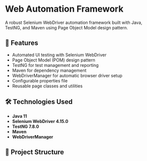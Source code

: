 # Web Automation Framework

A robust Selenium WebDriver automation framework built with Java, TestNG, and Maven using Page Object Model design pattern.

## 🚀 Features
- Automated UI testing with Selenium WebDriver
- Page Object Model (POM) design pattern
- TestNG for test management and reporting
- Maven for dependency management
- WebDriverManager for automatic browser driver setup
- Configurable properties file
- Reusable page classes and utilities

## 🛠️ Technologies Used
- **Java 11**
- **Selenium WebDriver 4.15.0**
- **TestNG 7.8.0**
- **Maven**
- **WebDriverManager**

## 📁 Project Structure
